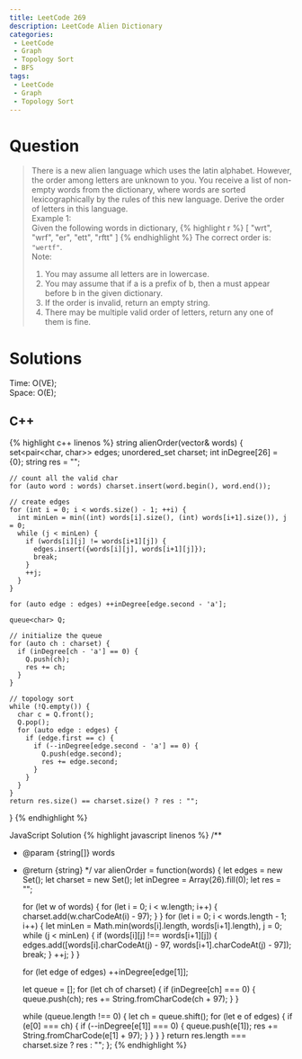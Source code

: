 ```yaml
---
title: LeetCode 269
description: LeetCode Alien Dictionary
categories:
 - LeetCode
 - Graph
 - Topology Sort
 - BFS
tags:
 - LeetCode
 - Graph
 - Topology Sort
---
```



# Question
>There is a new alien language which uses the latin alphabet. However, the order among letters are unknown to you. You receive a list of non-empty words from the dictionary, where words are sorted lexicographically by the rules of this new language. Derive the order of letters in this language.<br />
>Example 1:<br />
>Given the following words in dictionary,
{% highlight r %}
[
  "wrt",
  "wrf",
  "er",
  "ett",
  "rftt"
]
{% endhighlight %}
>The correct order is: `"wertf"`.<br />
>Note:
>1. You may assume all letters are in lowercase.
>2. You may assume that if a is a prefix of b, then a must appear before b in the given dictionary.
>3. If the order is invalid, return an empty string.
>4. There may be multiple valid order of letters, return any one of them is fine.

# Solutions

Time: O(VE);<br />Space: O(E);

## C++

{% highlight c++ linenos %}
string alienOrder(vector<string>& words) {
    set<pair<char, char>> edges;
    unordered_set<char> charset;
    int inDegree[26] = {0};
    string res = "";

    // count all the valid char
    for (auto word : words) charset.insert(word.begin(), word.end());

    // create edges
    for (int i = 0; i < words.size() - 1; ++i) {
      int minLen = min((int) words[i].size(), (int) words[i+1].size()), j = 0;
      while (j < minLen) {
        if (words[i][j] != words[i+1][j]) {
          edges.insert({words[i][j], words[i+1][j]});
          break;
        }
        ++j;
      }
    }

    for (auto edge : edges) ++inDegree[edge.second - 'a'];

    queue<char> Q;

    // initialize the queue
    for (auto ch : charset) {
      if (inDegree[ch - 'a'] == 0) {
        Q.push(ch);
        res += ch;
      }
    }

    // topology sort
    while (!Q.empty()) {
      char c = Q.front();
      Q.pop();
      for (auto edge : edges) {
        if (edge.first == c) {
          if (--inDegree[edge.second - 'a'] == 0) {
            Q.push(edge.second);
            res += edge.second;
          }
        }
      }
    }
    return res.size() == charset.size() ? res : "";
}
{% endhighlight %}

JavaScript Solution
{% highlight javascript linenos %}
/**
 * @param {string[]} words
 * @return {string}
 */
var alienOrder = function(words) {
    let edges = new Set();
    let charset = new Set();
    let inDegree = Array(26).fill(0);
    let res = "";
    
    for (let w of words) {
        for (let i = 0; i < w.length; i++) {
            charset.add(w.charCodeAt(i) - 97);
        }
    }
    for (let i = 0; i < words.length - 1; i++) {
        let minLen = Math.min(words[i].length, words[i+1].length), j = 0;
        while (j < minLen) {
            if (words[i][j] !== words[i+1][j]) {
                edges.add([words[i].charCodeAt(j) - 97, words[i+1].charCodeAt(j) - 97]);
                break;
            }
            ++j;
        }
    }
    
    for (let edge of edges) ++inDegree[edge[1]];
    
    let queue = [];
    for (let ch of charset) {
        if (inDegree[ch] === 0) {
            queue.push(ch);
            res += String.fromCharCode(ch + 97);
        }
    }
    
    while (queue.length !== 0) {
        let ch = queue.shift();
        for (let e of edges) {
            if (e[0] === ch) {
                if (--inDegree[e[1]] === 0) {
                    queue.push(e[1]);
                    res += String.fromCharCode(e[1] + 97);
                }
            }
        }
    }
    return res.length === charset.size ? res : "";
};
{% endhighlight %}


